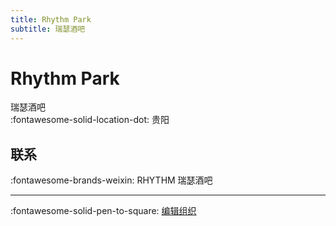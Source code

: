```yaml
---
title: Rhythm Park
subtitle: 瑞瑟酒吧
---
```


# Rhythm Park

瑞瑟酒吧  
:fontawesome-solid-location-dot: 贵阳  


## 联系

:fontawesome-brands-weixin: RHYTHM 瑞瑟酒吧  

---

:fontawesome-solid-pen-to-square: [编辑组织](https://github.com/swingdance/orgs/issues/new?assignees=&labels=update+org&projects=&template=03-update_entity.yml&title=Update%20Org%3A%20zh_CN%20%E2%80%A2%20Rhythm%20Park&region=zh_CN&id=rhythm-park&name=Rhythm%20Park)
